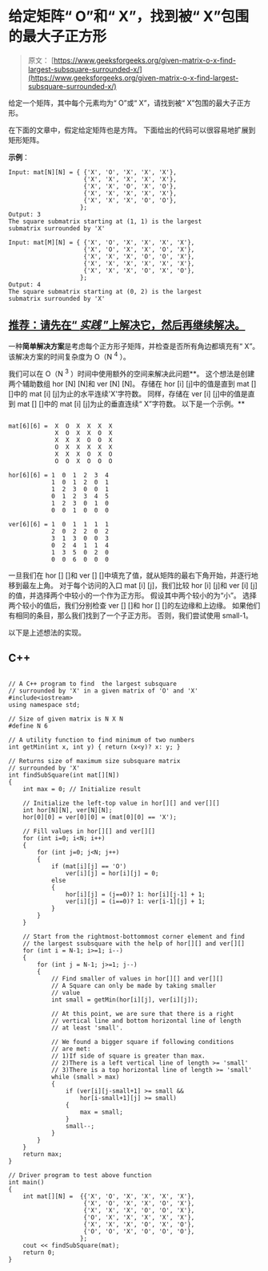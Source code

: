 # 给定矩阵“ O”和“ X”，找到被“ X”包围的最大子正方形

> 原文： [https://www.geeksforgeeks.org/given-matrix-o-x-find-largest-subsquare-surrounded-x/](https://www.geeksforgeeks.org/given-matrix-o-x-find-largest-subsquare-surrounded-x/)

给定一个矩阵，其中每个元素均为“ O”或“ X”，请找到被“ X”包围的最大子正方形。

在下面的文章中，假定给定矩阵也是方阵。 下面给出的代码可以很容易地扩展到矩形矩阵。

**示例**：

```
Input: mat[N][N] = { {'X', 'O', 'X', 'X', 'X'},
                     {'X', 'X', 'X', 'X', 'X'},
                     {'X', 'X', 'O', 'X', 'O'},
                     {'X', 'X', 'X', 'X', 'X'},
                     {'X', 'X', 'X', 'O', 'O'},
                    };
Output: 3
The square submatrix starting at (1, 1) is the largest
submatrix surrounded by 'X'

Input: mat[M][N] = { {'X', 'O', 'X', 'X', 'X', 'X'},
                     {'X', 'O', 'X', 'X', 'O', 'X'},
                     {'X', 'X', 'X', 'O', 'O', 'X'},
                     {'X', 'X', 'X', 'X', 'X', 'X'},
                     {'X', 'X', 'X', 'O', 'X', 'O'},
                    };
Output: 4
The square submatrix starting at (0, 2) is the largest
submatrix surrounded by 'X'

```

## [推荐：请先在“ ***实践*** ”上解决它，然后再继续解决。](https://practice.geeksforgeeks.org/problems/largest-subsquare-surrounded-by-x/0)

一种**简单解决方案**是考虑每个正方形子矩阵，并检查是否所有角边都填充有“ X”。 该解决方案的时间复杂度为 O（N <sup>4</sup> ）。

我们可以在 O（N <sup>3</sup> ）时间中使用额外的空间来解决此问题**。 这个想法是创建两个辅助数组 hor [N] [N]和 ver [N] [N]。 存储在 hor [i] [j]中的值是直到 mat [] []中的 mat [i] [j]为止的水平连续'X'字符数。 同样，存储在 ver [i] [j]中的值是直到 mat [] []中的 mat [i] [j]为止的垂直连续“ X”字符数。 以下是一个示例。**

```

mat[6][6] =  X  O  X  X  X  X
             X  O  X  X  O  X
             X  X  X  O  O  X
             O  X  X  X  X  X
             X  X  X  O  X  O
             O  O  X  O  O  O

hor[6][6] = 1  0  1  2  3  4
            1  0  1  2  0  1
            1  2  3  0  0  1
            0  1  2  3  4  5
            1  2  3  0  1  0
            0  0  1  0  0  0

ver[6][6] = 1  0  1  1  1  1
            2  0  2  2  0  2
            3  1  3  0  0  3
            0  2  4  1  1  4
            1  3  5  0  2  0
            0  0  6  0  0  0
```

一旦我们在 hor [] []和 ver [] []中填充了值，就从矩阵的最右下角开始，并逐行地移到最左上角。 对于每个访问的入口 mat [i] [j]，我们比较 hor [i] [j]和 ver [i] [j]的值，并选择两个中较小的一个作为正方形。 假设其中两个较小的为“小”。 选择两个较小的值后，我们分别检查 ver [] []和 hor [] []的左边缘和上边缘。 如果他们有相同的条目，那么我们找到了一个子正方形。 否则，我们尝试使用 small-1。

以下是上述想法的实现。

## C++ 

```

// A C++ program to find  the largest subsquare 
// surrounded by 'X' in a given matrix of 'O' and 'X' 
#include<iostream> 
using namespace std; 

// Size of given matrix is N X N 
#define N 6 

// A utility function to find minimum of two numbers 
int getMin(int x, int y) { return (x<y)? x: y; } 

// Returns size of maximum size subsquare matrix 
// surrounded by 'X' 
int findSubSquare(int mat[][N]) 
{ 
    int max = 0; // Initialize result 

    // Initialize the left-top value in hor[][] and ver[][] 
    int hor[N][N], ver[N][N]; 
    hor[0][0] = ver[0][0] = (mat[0][0] == 'X'); 

    // Fill values in hor[][] and ver[][] 
    for (int i=0; i<N; i++) 
    { 
        for (int j=0; j<N; j++) 
        { 
            if (mat[i][j] == 'O') 
                ver[i][j] = hor[i][j] = 0; 
            else
            { 
                hor[i][j] = (j==0)? 1: hor[i][j-1] + 1; 
                ver[i][j] = (i==0)? 1: ver[i-1][j] + 1; 
            } 
        } 
    } 

    // Start from the rightmost-bottommost corner element and find 
    // the largest ssubsquare with the help of hor[][] and ver[][] 
    for (int i = N-1; i>=1; i--) 
    { 
        for (int j = N-1; j>=1; j--) 
        { 
            // Find smaller of values in hor[][] and ver[][] 
            // A Square can only be made by taking smaller 
            // value 
            int small = getMin(hor[i][j], ver[i][j]); 

            // At this point, we are sure that there is a right 
            // vertical line and bottom horizontal line of length 
            // at least 'small'. 

            // We found a bigger square if following conditions 
            // are met: 
            // 1)If side of square is greater than max. 
            // 2)There is a left vertical line of length >= 'small' 
            // 3)There is a top horizontal line of length >= 'small' 
            while (small > max) 
            { 
                if (ver[i][j-small+1] >= small && 
                    hor[i-small+1][j] >= small) 
                { 
                    max = small; 
                } 
                small--; 
            } 
        } 
    } 
    return max; 
} 

// Driver program to test above function 
int main() 
{ 
    int mat[][N] =  {{'X', 'O', 'X', 'X', 'X', 'X'}, 
                     {'X', 'O', 'X', 'X', 'O', 'X'}, 
                     {'X', 'X', 'X', 'O', 'O', 'X'}, 
                     {'O', 'X', 'X', 'X', 'X', 'X'}, 
                     {'X', 'X', 'X', 'O', 'X', 'O'}, 
                     {'O', 'O', 'X', 'O', 'O', 'O'}, 
                    }; 
    cout << findSubSquare(mat); 
    return 0; 
} 

```